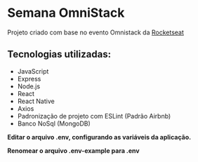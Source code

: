 # Semana OmniStack

Projeto criado com base no evento Omnistack da [Rocketseat](https://rocketseat.com.br/) 

## Tecnologias utilizadas: 
- JavaScript
- Express
- Node.js
- React
- React Native
- Axios
- Padronização de projeto com ESLint (Padrão Airbnb)
- Banco NoSql (MongoDB)

**Editar o arquivo .env, configurando as variáveis da aplicação.**

**Renomear o arquivo .env-example para .env**
